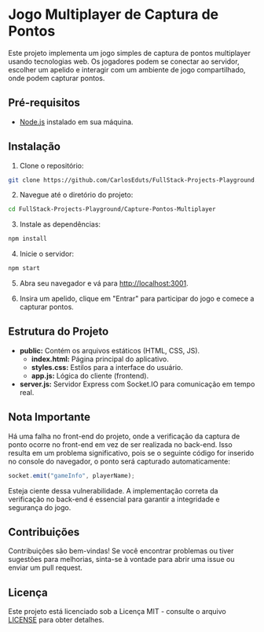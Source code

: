 # Jogo Multiplayer de Captura de Pontos

Este projeto implementa um jogo simples de captura de pontos multiplayer usando tecnologias web. Os jogadores podem se conectar ao servidor, escolher um apelido e interagir com um ambiente de jogo compartilhado, onde podem capturar pontos.

## Pré-requisitos

- [Node.js](https://nodejs.org/) instalado em sua máquina.

## Instalação

1. Clone o repositório:

```bash
git clone https://github.com/CarlosEduts/FullStack-Projects-Playground.git
```

2. Navegue até o diretório do projeto:

```bash
cd FullStack-Projects-Playground/Capture-Pontos-Multiplayer
```

3. Instale as dependências:

```bash
npm install
```

4. Inicie o servidor:

```bash
npm start
```

5. Abra seu navegador e vá para [http://localhost:3001](http://localhost:3001).

6. Insira um apelido, clique em "Entrar" para participar do jogo e comece a capturar pontos.

## Estrutura do Projeto

- **public:** Contém os arquivos estáticos (HTML, CSS, JS).
  - **index.html:** Página principal do aplicativo.
  - **styles.css:** Estilos para a interface do usuário.
  - **app.js:** Lógica do cliente (frontend).
- **server.js:** Servidor Express com Socket.IO para comunicação em tempo real.

## Nota Importante

Há uma falha no front-end do projeto, onde a verificação da captura de ponto ocorre no front-end em vez de ser realizada no back-end. Isso resulta em um problema significativo, pois se o seguinte código for inserido no console do navegador, o ponto será capturado automaticamente:

```javascript
socket.emit("gameInfo", playerName);
```

Esteja ciente dessa vulnerabilidade. A implementação correta da verificação no back-end é essencial para garantir a integridade e segurança do jogo.

## Contribuições

Contribuições são bem-vindas! Se você encontrar problemas ou tiver sugestões para melhorias, sinta-se à vontade para abrir uma issue ou enviar um pull request.

## Licença

Este projeto está licenciado sob a Licença MIT - consulte o arquivo [LICENSE](../LICENSE) para obter detalhes.
